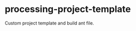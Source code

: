 processing-project-template
===========================

Custom project template and build ant file.
